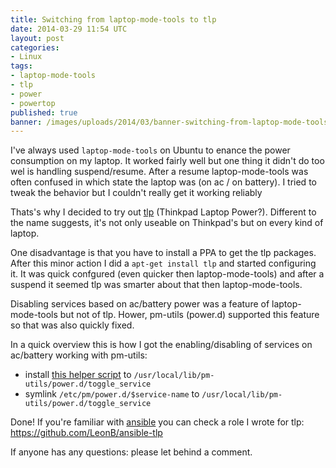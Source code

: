 ```yaml
---
title: Switching from laptop-mode-tools to tlp
date: 2014-03-29 11:54 UTC
layout: post
categories:
- Linux
tags:
- laptop-mode-tools
- tlp
- power
- powertop
published: true
banner: /images/uploads/2014/03/banner-switching-from-laptop-mode-tools-to-tlp.jpg
---
```

I've always used `laptop-mode-tools` on Ubuntu to enance the power consumption
on my laptop. It worked fairly well but one thing it didn't do too wel is
handling suspend/resume. After a resume laptop-mode-tools was often confused in
which state the laptop was (on ac / on battery). I tried to tweak the behavior
but I couldn't really get it working reliably 

Thats's why I decided to try out
[tlp](http://linrunner.de/en/tlp/docs/tlp-linux-advanced-power-management.html)
(Thinkpad Laptop Power?). Different to the name suggests, it's not only useable
on Thinkpad's but on every kind of laptop.

One disadvantage is that you have to install a PPA to get the tlp packages.
After this minor action I did a `apt-get install tlp` and started configuring
it. It was quick confgured (even quicker then laptop-mode-tools) and after a
suspend it seemed tlp was smarter about that then laptop-mode-tools.

Disabling services based on ac/battery power was a feature of laptop-mode-tools
but not of tlp. Hower, pm-utils (power.d) supported this feature so that was
also quickly fixed.

In a quick overview this is how I got the enabling/disabling of services on
ac/battery working with pm-utils:

- install [this helper
  script](https://github.com/LeonB/ansible-tlp/blob/master/files/toggle_service)
  to `/usr/local/lib/pm-utils/power.d/toggle_service`
- symlink `/etc/pm/power.d/$service-name` to
  `/usr/local/lib/pm-utils/power.d/toggle_service`

Done! If you're familiar with [ansible](http://www.ansible.com/home) you can check a role I wrote for tlp:
https://github.com/LeonB/ansible-tlp

If anyone has any questions: please let behind a comment.
